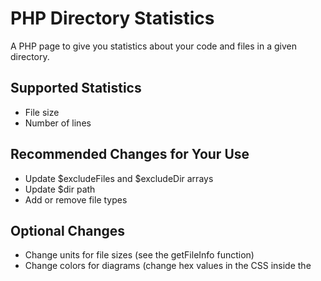 # PHP Directory Statistics
A PHP page to give you statistics about your code and files in a given directory.

## Supported Statistics
* File size
* Number of lines

## Recommended Changes for Your Use
* Update $excludeFiles and $excludeDir arrays
* Update $dir path
* Add or remove file types

## Optional Changes
* Change units for file sizes (see the getFileInfo function)
* Change colors for diagrams (change hex values in the CSS inside the <style> tag)
